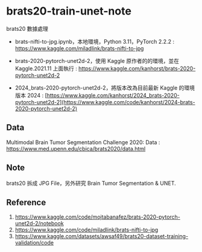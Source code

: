 # brats20-train-unet-note

brats20 數據處理

- brats-nifti-to-jpg.ipynb，本地環境，Python 3.11，PyTorch 2.2.2 : https://www.kaggle.com/miladlink/brats-nifti-to-jpg

- brats-2020-pytorch-unet2d-2，使用 Kaggle 原作者的的環境，並在 Kaggle.2021.11 上面執行 : https://www.kaggle.com/kanhorst/brats-2020-pytorch-unet2d-2

- 2024_brats-2020-pytorch-unet2d-2，將版本改為目前最新 Kaggle 的環境版本 2024 : [[https://www.kaggle.com/kanhorst/2024_brats-2020-pytorch-unet2d-2](https://www.kaggle.com/code/kanhorst/2024-brats-2020-pytorch-unet2d-2)
](https://www.kaggle.com/code/kanhorst/2024-brats-2020-pytorch-unet2d-2)
## Data

Multimodal Brain Tumor Segmentation Challenge 2020: Data : https://www.med.upenn.edu/cbica/brats2020/data.html

## Note

brats20 拆成 JPG File，另外研究 Brain Tumor Segmentation & UNET.

## Reference

1. https://www.kaggle.com/code/mojtabanafez/brats-2020-pytorch-unet2d-2/notebook
2. https://www.kaggle.com/code/miladlink/brats-nifti-to-jpg
3. https://www.kaggle.com/datasets/awsaf49/brats20-dataset-training-validation/code

